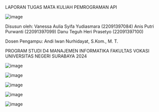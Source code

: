 LAPORAN TUGAS
MATA KULIAH PEMROGRAMAN API	

![image](https://github.com/anispp/Pemrograman-API_Kelompok-5/assets/120777302/92161059-a0a0-45f8-9017-f0779b64e4fd)

Disusun oleh: 
Vanessa Aulia Syifa Yudiasmara	(22091397084)
Anis Putri Purwanti			(22091397099)
Danu Teguh Heri Prasetyo		(22091397100)

Dosen Pengampu:
Andi Iwan Nurhidayat, S.Kom., M. T.

PROGRAM STUDI D4 MANAJEMEN INFORMATIKA
FAKULTAS VOKASI
UNIVERSITAS NEGERI SURABAYA
2024

![image](https://github.com/anispp/Pemrograman-API_Kelompok-5/assets/120777302/b5737016-1bfc-43ab-abd6-8e8546e29231)

![image](https://github.com/anispp/Pemrograman-API_Kelompok-5/assets/120777302/cc6f79ab-ad1d-4042-85df-dc7352eca113)

![image](https://github.com/anispp/Pemrograman-API_Kelompok-5/assets/120777302/a77d7ce2-e9cf-428d-ae6b-98e5122fbd56)

![image](https://github.com/anispp/Pemrograman-API_Kelompok-5/assets/120777302/f0cb4335-0008-4378-ac33-b94510c793fb)

![image](https://github.com/anispp/Pemrograman-API_Kelompok-5/assets/120777302/9f5ecfa5-9717-4d68-95ef-3724ca4a8eb2)

